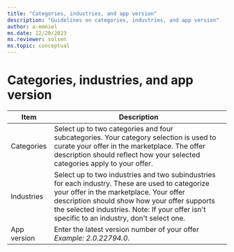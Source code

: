```yaml
---
title: "Categories, industries, and app version"
description: "Guidelines on categories, industries, and app version"
author: a-emniel
ms.date: 12/20/2023
ms.reviewer: solsen
ms.topic: conceptual
---
```


# Categories, industries, and app version

| Item| Description |
|-------------|--------------|
|Categories | Select up to two categories and four subcategories. Your category selection is used to curate your offer in the marketplace. The offer description should reflect how your selected categories apply to your offer. |
Industries | Select up to two industries and two subindustries for each industry. These are used to categorize your offer in the marketplace. Your offer description should show how your offer supports the selected industries. Note: If your offer isn't specific to an industry, don't select one.|
App version| Enter the latest version number of your offer *Example:* *2.0.22794.0*. |
